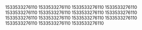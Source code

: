 1533533276110
1533533276110
1533533276110
1533533276110
1533533276110
1533533276110
1533533276110
1533533276110
1533533276110
1533533276110
1533533276110
1533533276110
1533533276110
1533533276110
1533533276110